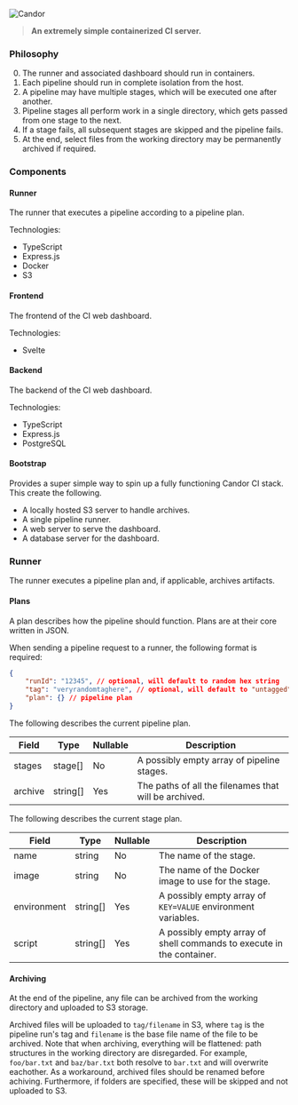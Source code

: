 ![Candor](https://i.imgur.com/p4sM3iM.png)


> **An extremely simple containerized CI server.**

### Philosophy

0. The runner and associated dashboard should run in containers.
1. Each pipeline should run in complete isolation from the host.
2. A pipeline may have multiple stages, which will be executed one after another.
3. Pipeline stages all perform work in a single directory, which gets passed from one stage to the next.
4. If a stage fails, all subsequent stages are skipped and the pipeline fails.
5. At the end, select files from the working directory may be permanently archived if required.


### Components

#### Runner

The runner that executes a pipeline according to a pipeline plan.

Technologies:
- TypeScript
- Express.js
- Docker
- S3

#### Frontend

The frontend of the CI web dashboard.

Technologies:
- Svelte

#### Backend

The backend of the CI web dashboard.

Technologies:
- TypeScript
- Express.js
- PostgreSQL

#### Bootstrap

Provides a super simple way to spin up a fully functioning Candor CI stack. This create the following.
- A locally hosted S3 server to handle archives.
- A single pipeline runner.
- A web server to serve the dashboard.
- A database server for the dashboard.

### Runner

The runner executes a pipeline plan and, if applicable, archives artifacts.

#### Plans

A plan describes how the pipeline should function.
Plans are at their core written in JSON.

When sending a pipeline request to a runner, the following format is required:
```json
{
    "runId": "12345", // optional, will default to random hex string
    "tag": "veryrandomtaghere", // optional, will default to "untagged"
    "plan": {} // pipeline plan
}
```

The following describes the current pipeline plan.

Field | Type | Nullable | Description
-- | -- | -- | --
stages | stage[] | No | A possibly empty array of pipeline stages.
archive | string[] | Yes | The paths of all the filenames that will be archived.

The following describes the current stage plan.

Field | Type | Nullable | Description
-- | -- | -- | --
name | string | No | The name of the stage.
image | string | No | The name of the Docker image to use for the stage.
environment | string[] | Yes | A possibly empty array of `KEY=VALUE` environment variables.
script | string[] | Yes | A possibly empty array of shell commands to execute in the container.

#### Archiving

At the end of the pipeline, any file can be archived from the working directory and uploaded to S3 storage.

Archived files will be uploaded to `tag/filename` in S3, where `tag` is the pipeline run's tag and `filename` is the base file name of the file to be archived. Note that when archiving, everything will be flattened: path structures in the working directory are disregarded. For example, `foo/bar.txt` and `baz/bar.txt` both resolve to `bar.txt` and will overwrite eachother. As a workaround, archived files should be renamed before achiving. Furthermore, if folders are specified, these will be skipped and not uploaded to S3.